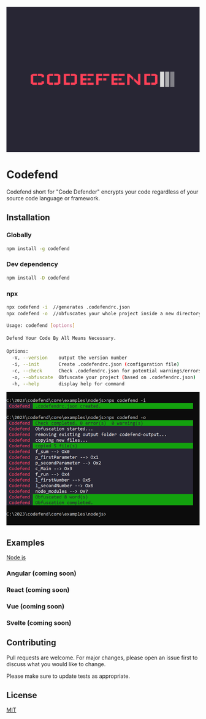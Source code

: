 <p align="center">
 <img src="./public/img/logo.png">
</p>

# Codefend

Codefend short for "Code Defender" encrypts your code regardless of your source code language or framework.

## Installation

### Globally

```bash
npm install -g codefend
```

### Dev dependency

```bash
npm install -D codefend
```

### npx

```bash
npx codefend -i  //generates .codefendrc.json
npx codefend -o  //obfuscates your whole project inside a new directory: 'codefend-output'
```

```bash
Usage: codefend [options]

Defend Your Code By All Means Necessary.

Options:
  -V, --version    output the version number
  -i, --init       Create .codefendrc.json (configuration file)
  -c, --check      Check .codefendrc.json for potential warnings/errors
  -o, --obfuscate  Obfuscate your project (based on .codefendrc.json)
  -h, --help       display help for command
```

<p align="center">
 <img src="./public/img/npx_example_1.PNG">
</p>

## Examples

[Node js](https://github.com/Codefend/core/tree/main/examples/nodejs)

### Angular (coming soon)

### React (coming soon)

### Vue (coming soon)

### Svelte (coming soon)

## Contributing

Pull requests are welcome. For major changes, please open an issue first to discuss what you would like to change.

Please make sure to update tests as appropriate.

## License

[MIT](https://choosealicense.com/licenses/mit/)
